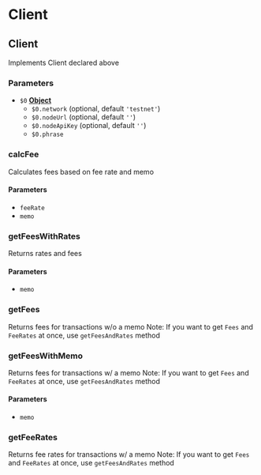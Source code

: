 # Client

<!-- Generated by documentation.js. Update this documentation by updating the source code. -->

## Client

Implements Client declared above

### Parameters

-   `$0` **[Object][1]** 
    -   `$0.network`   (optional, default `'testnet'`)
    -   `$0.nodeUrl`   (optional, default `''`)
    -   `$0.nodeApiKey`   (optional, default `''`)
    -   `$0.phrase`  

### calcFee

Calculates fees based on fee rate and memo

#### Parameters

-   `feeRate`  
-   `memo`  

### getFeesWithRates

Returns rates and fees

#### Parameters

-   `memo`  

### getFees

Returns fees for transactions w/o a memo
Note: If you want to get `Fees` and `FeeRates` at once, use `getFeesAndRates` method

### getFeesWithMemo

Returns fees for transactions w/ a memo
Note: If you want to get `Fees` and `FeeRates` at once, use `getFeesAndRates` method

#### Parameters

-   `memo`  

### getFeeRates

Returns fee rates for transactions w/ a memo
Note: If you want to get `Fees` and `FeeRates` at once, use `getFeesAndRates` method

[1]: https://developer.mozilla.org/docs/Web/JavaScript/Reference/Global_Objects/Object
